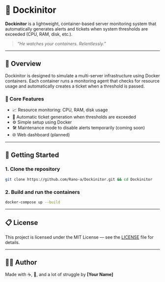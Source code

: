 # 🚢 Dockinitor

**Dockinitor** is a lightweight, container-based server monitoring system that automatically generates alerts and tickets when system thresholds are exceeded (CPU, RAM, disk, etc.).

> _“He watches your containers. Relentlessly.”_

---

## 🧠 Overview

Dockinitor is designed to simulate a multi-server infrastructure using Docker containers. Each container runs a monitoring agent that checks for resource usage and automatically creates a ticket when a threshold is passed.

### 🎯 Core Features
- 📈 Resource monitoring: CPU, RAM, disk usage  
- 🧾 Automatic ticket generation when thresholds are exceeded  
- ⚙️ Simple setup using Docker  
- 🛠️ Maintenance mode to disable alerts temporarily (coming soon)  
- 🌐 Web dashboard (planned)  

---

## 🚀 Getting Started

### 1. Clone the repository
```bash
git clone https://github.com/Rano-a/Dockinitor.git && cd Dockinitor
```

### 2. Build and run the containers
```bash
docker-compose up --build
```

---

## 📋 License

This project is licensed under the MIT License — see the [LICENSE](LICENSE) file for details.

---

## 🧑‍💻 Author

Made with ☕, 🐳, and a lot of struggle by **[Your Name]**

